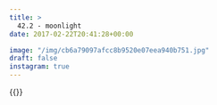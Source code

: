 ```yaml
---
title: >
  42.2 - moonlight
date: 2017-02-22T20:41:28+00:00

image: "/img/cb6a79097afcc8b9520e07eea940b751.jpg"
draft: false
instagram: true
---
```


{{<photo src="/img/cb6a79097afcc8b9520e07eea940b751.jpg">}}
